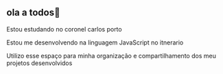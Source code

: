 ## ola a todos👋
Estou estudando no coronel carlos porto

Estou me desenvolvendo na linguagem JavaScript no itnerario

Utilizo esse espaço para minha organização e compartilhamento dos meu projetos desenvolvidos






<!--
**gousaik/gousaik** is a ✨ _special_ ✨ repository because its `README.md` (this file) appears on your GitHub profile.

Here are some ideas to get you started:

-Meu nome é joão vitor

Estou estudando no coronel carlos porto
Estou me desenvolvendo na linguagem JavaScript no itnerario
Utilizo esse espaço para minha organização e compartilhamento dos meu projetos desenvolvidos
![](https://giphy.com/clips/justin-meme-doge-dogecoin-FlJ76bXyXwgWjOJkeJ)

